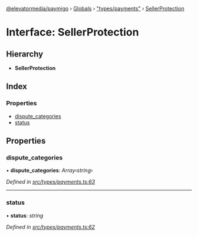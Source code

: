 [@elevatormedia/paymigo](../README.md) › [Globals](../globals.md) › ["types/payments"](../modules/_types_payments_.md) › [SellerProtection](_types_payments_.sellerprotection.md)

# Interface: SellerProtection

## Hierarchy

-   **SellerProtection**

## Index

### Properties

-   [dispute_categories](_types_payments_.sellerprotection.md#dispute_categories)
-   [status](_types_payments_.sellerprotection.md#status)

## Properties

### dispute_categories

• **dispute_categories**: _Array‹string›_

_Defined in [src/types/payments.ts:63](https://github.com/ELEVATORmedia/paymigo/blob/6591146/src/types/payments.ts#L63)_

---

### status

• **status**: _string_

_Defined in [src/types/payments.ts:62](https://github.com/ELEVATORmedia/paymigo/blob/6591146/src/types/payments.ts#L62)_
